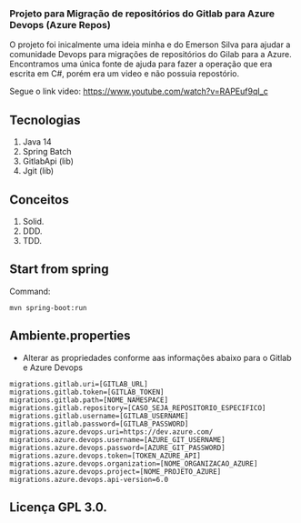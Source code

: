 
### Projeto para Migração de repositórios do Gitlab para Azure Devops (Azure Repos)

O projeto foi inicalmente uma ideia minha e do Emerson Silva para ajudar a comunidade Devops para migrações de repositórios do Gilab para a Azure.
Encontramos uma única fonte de ajuda para fazer a operação que era escrita em C#, porém era um video e não possuia repostório.

Segue o link video: https://www.youtube.com/watch?v=RAPEuf9qI_c

## Tecnologias
1. Java 14
2. Spring Batch
3. GitlabApi (lib)
4. Jgit (lib)

## Conceitos
1. Solid.
2. DDD.
3. TDD.


## Start from spring

Command:
```
mvn spring-boot:run
```

## Ambiente.properties

- Alterar as propriedades conforme aas informações abaixo para o Gitlab e Azure Devops
```
migrations.gitlab.uri=[GITLAB_URL]
migrations.gitlab.token=[GITLAB_TOKEN]
migrations.gitlab.path=[NOME_NAMESPACE]
migrations.gitlab.repository=[CASO_SEJA_REPOSITORIO_ESPECIFICO]
migrations.gitlab.username=[GITLAB_USERNAME]
migrations.gitlab.password=[GITLAB_PASSWORD]
migrations.azure.devops.uri=https://dev.azure.com/
migrations.azure.devops.username=[AZURE_GIT_USERNAME]
migrations.azure.devops.password=[AZURE_GIT_PASSWORD]
migrations.azure.devops.token=[TOKEN_AZURE_API]
migrations.azure.devops.organization=[NOME_ORGANIZACAO_AZURE]
migrations.azure.devops.project=[NOME_PROJETO_AZURE]
migrations.azure.devops.api-version=6.0
```

## Licença GPL 3.0.
